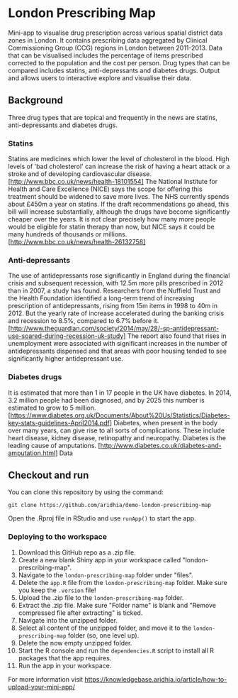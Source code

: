 # London Prescribing Map

Mini-app to visualise drug prescription across various spatial district data zones in London. It contains prescribing data aggregated by Clinical Commissioning Group (CCG) regions in London between 2011-2013. Data that can be visualised includes the percentage of items prescribed corrected to the population and the cost per person. Drug types that can be compared includes statins, anti-depressants and diabetes drugs.
Output and allows users to interactive explore and visualise their data.

## Background

Three drug types that are topical and frequently in the news are statins, anti-depressants and diabetes drugs.

### Statins

Statins are medicines which lower the level of cholesterol in the blood. High levels of 'bad cholesterol' can increase the risk of having a heart attack or a stroke and of developing cardiovascular disease. [http://www.bbc.co.uk/news/health-18101554]
The National Institute for Health and Care Excellence (NICE) says the scope for offering this treatment should be widened to save more lives. The NHS currently spends about £450m a year on statins. If the draft recommendations go ahead, this bill will increase substantially, although the drugs have become significantly cheaper over the years. It is not clear precisely how many more people would be eligible for statin therapy than now, but NICE says it could be many hundreds of thousands or millions. [http://www.bbc.co.uk/news/health-26132758]

### Anti-depressants

The use of antidepressants rose significantly in England during the financial crisis and subsequent recession, with 12.5m more pills prescribed in 2012 than in 2007, a study has found. Researchers from the Nuffield Trust and the Health Foundation identified a long-term trend of increasing prescription of antidepressants, rising from 15m items in 1998 to 40m in 2012. But the yearly rate of increase accelerated during the banking crisis and recession to 8.5%, compared to 6.7% before it. [http://www.theguardian.com/society/2014/may/28/-sp-antidepressant-use-soared-during-recession-uk-study]
The report also found that rises in unemployment were associated with significant increases in the number of antidepressants dispensed and that areas with poor housing tended to see significantly higher antidepressant use.

### Diabetes drugs

It is estimated that more than 1 in 17 people in the UK have diabetes. In 2014, 3.2 million people had been diagnosed, and by 2025 this number is estimated to grow to 5 million. [https://www.diabetes.org.uk/Documents/About%20Us/Statistics/Diabetes-key-stats-guidelines-April2014.pdf]
Diabetes, when present in the body over many years, can give rise to all sorts of complications. These include heart disease, kidney disease, retinopathy and neuropathy. Diabetes is the leading cause of amputations. [http://www.diabetes.co.uk/diabetes-and-amputation.html]
Data

## Checkout and run

You can clone this repository by using the command:

```
git clone https://github.com/aridhia/demo-london-prescribing-map
```

Open the .Rproj file in RStudio and use `runApp()` to start the app.

### Deploying to the workspace

1. Download this GitHub repo as a .zip file.
2. Create a new blank Shiny app in your workspace called "london-prescribing-map".
3. Navigate to the `london-prescribing-map` folder under "files".
4. Delete the `app.R` file from the `london-prescribing-map` folder. Make sure you keep the `.version` file!
5. Upload the .zip file to the `london-prescribing-map` folder.
6. Extract the .zip file. Make sure "Folder name" is blank and "Remove compressed file after extracting" is ticked.
7. Navigate into the unzipped folder.
8. Select all content of the unzipped folder, and move it to the `london-prescribing-map` folder (so, one level up).
9. Delete the now empty unzipped folder.
10. Start the R console and run the `dependencies.R` script to install all R packages that the app requires.
11. Run the app in your workspace.

For more information visit https://knowledgebase.aridhia.io/article/how-to-upload-your-mini-app/
